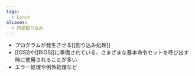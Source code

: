 ```yaml
---
tags:
  - Linux
aliases:
  - 内部割り込み
---
```

- プログラムが発生させる[[割り込み処理]]
- [[OS]]や[[BIOS]]に準備されている、さまざまな基本命令セットを呼び出す時に使用されることが多い
- エラー処理や例外処理など